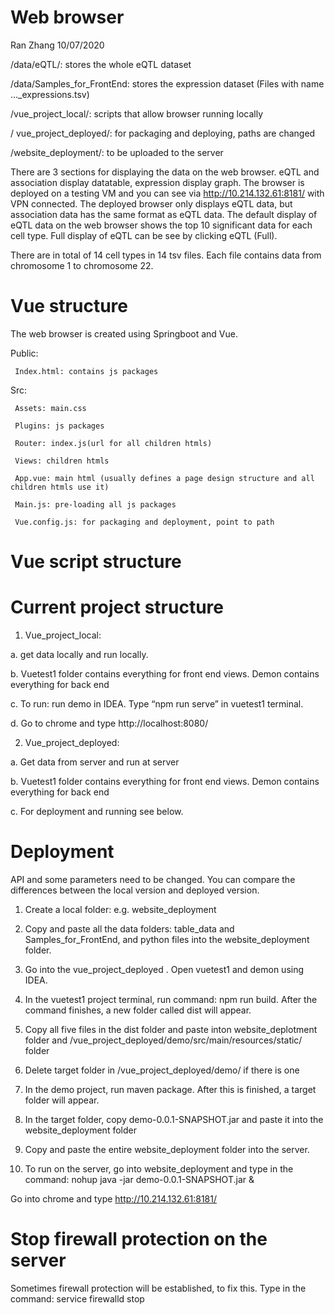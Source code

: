# Web browser
Ran Zhang
10/07/2020

/data/eQTL/: stores the whole eQTL dataset

/data/Samples_for_FrontEnd: stores the expression dataset (Files with name …_expressions.tsv)

/vue_project_local/: scripts that allow browser running locally

/ vue_project_deployed/: for packaging and deploying, paths are changed

/website_deployment/: to be uploaded to the server

There are 3 sections for displaying the data on the web browser. eQTL and association display datatable, expression display graph. The browser is deployed on a testing VM and you can see via http://10.214.132.61:8181/ with VPN connected. The deployed browser only displays eQTL data, but association data has the same format as eQTL data. The default display of eQTL data on the web browser shows the top 10 significant data for each cell type. Full display of eQTL can be see by clicking eQTL (Full).  


There are in total of 14 cell types in 14 tsv files. Each file contains data from chromosome 1 to chromosome 22. 

# Vue structure

The web browser is created using Springboot and Vue.

Public:

     Index.html: contains js packages
     
Src:

     Assets: main.css
     
     Plugins: js packages
     
     Router: index.js(url for all children htmls)
     
     Views: children htmls
     
     App.vue: main html (usually defines a page design structure and all children htmls use it)
     
     Main.js: pre-loading all js packages
     
     Vue.config.js: for packaging and deployment, point to path

# Vue script structure

<template>
     
Html content 

</template>

<script>
     
1 script statement (mostly javascript)：define global variable，establish datatable

2 export default{

         Methods:{
         
Contains all defined functions

         }
         
 } 
 
3 mounted: function(){

Contains all statements that need to be run before the page is loaded, for example hide()

}

</script>

# Current project structure

1.	Vue_project_local: 

a.	get data locally and run locally. 

b.	Vuetest1 folder contains everything for front end views. Demon contains everything for back end

c.	To run: run demo in IDEA. Type “npm run serve” in vuetest1 terminal.

d.	Go to chrome and type http://localhost:8080/


2.	Vue_project_deployed:

a.	Get data from server and run at server

b.	Vuetest1 folder contains everything for front end views. Demon contains everything for back end

c.	For deployment and running see below.


# Deployment

API and some parameters need to be changed. You can compare the differences between the local version and deployed version.

1.	Create a local folder: e.g. website_deployment

2.	Copy and paste all the data folders: table_data and Samples_for_FrontEnd, and python files into the website_deployment folder.

3.	Go into the vue_project_deployed . Open vuetest1 and demon using IDEA. 

4.	In the vuetest1 project terminal, run command: npm run build. After the command finishes, a new folder called dist will appear.

5.	Copy all five files in the dist folder and paste inton website_deplotment folder and /vue_project_deployed/demo/src/main/resources/static/ folder

6.	Delete target folder in /vue_project_deployed/demo/ if there is one

7.	In the demo project, run maven package. After this is finished, a target folder will appear.

8.	In the target folder, copy demo-0.0.1-SNAPSHOT.jar and paste it into the website_deployment folder

9.	Copy and paste the entire website_deployment folder into the server.

10.	To run on the server, go into website_deployment and type in the command: nohup java -jar demo-0.0.1-SNAPSHOT.jar &

Go into chrome and type http://10.214.132.61:8181/


# Stop firewall protection on the server

Sometimes firewall protection will be established, to fix this. Type in the command: service firewalld stop






 
